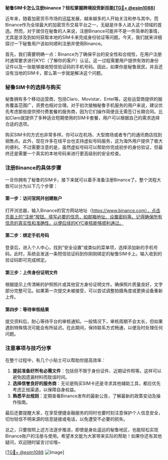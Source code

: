 **秘鲁SIM卡怎么注册binance？轻松掌握跨境投资新技能[[TG💪+ @esim1088](https://t.me/s/esim1088)]**

近年来，随着加密货币市场的迅猛发展，越来越多的人开始关注和参与其中。而Binance作为全球最大的加密货币交易平台之一，无疑是许多人进入这个领域的首选。然而，对于居住在秘鲁的人来说，注册Binance可能并不是一件简单的事情，尤其是涉及到如何获取本地的SIM卡来完成身份验证等问题。今天，我们就来详细探讨一下秘鲁用户该如何顺利注册并使用Binance。

首先，我们需要明确一点：Binance为了确保平台的安全性和合规性，在用户注册时通常要求进行KYC（了解你的客户）认证。这一过程需要用户提供有效的身份证件以及一张能够接收短信验证码的手机号码。因此，如果你是秘鲁居民，并且还没有当地的SIM卡，那么第一步就是解决这个问题。

### 秘鲁SIM卡的选择与购买

秘鲁拥有多个移动运营商，包括Claro、Movistar、Entel等。这些运营商提供的服务覆盖范围广，资费也相对合理。对于初次接触秘鲁手机服务的用户来说，建议优先考虑那些提供预付费套餐的服务商，因为它们操作简便且无需签订长期合同。比如Claro就提供了多种适合短期使用的SIM卡套餐，用户可以根据自己的需求选择合适的选项。

购买SIM卡的方式也非常多样。你可以在机场、大型商场或者专门的通讯商店找到销售点。此外，现在许多在线平台也支持虚拟号码服务，这为海外用户提供了极大的便利。不过需要注意的是，虽然虚拟号码可以帮助你完成初步的身份验证，但最终还是需要一个真实的本地号码来进行更高级别的安全检查。

### 注册Binance的具体步骤

一旦你拥有了秘鲁的SIM卡，接下来就可以着手准备注册Binance了。整个流程大致可以分为以下几个步骤：

#### 第一步：访问官网并创建账户
打开浏览器，输入Binance的官方网站地址（https://www.binance.com），点击页面上的“注册”按钮。填写必要的信息，如邮箱地址、设置密码等。记得确保所有信息的真实性和准确性，以便后续的KYC审核能够顺利通过。

#### 第二步：绑定手机号码
登录后，进入个人中心，找到“安全设置”或类似的菜单项，选择添加新的手机号码。此时，系统会发送一条短信验证码到你刚刚绑定的秘鲁SIM卡上。输入收到的验证码即可完成绑定。

#### 第三步：上传身份证明文件
根据提示上传清晰的护照照片或其他官方身份证明文件。确保照片质量良好，文字部分完整可见。如果第一次提交未被接受，可以尝试调整拍摄角度或更换设备重新上传。

#### 第四步：等待审核结果
提交资料后，耐心等待平台的审核通知。一般情况下，审核周期不会太长，但如果遇到特殊情况可能会有所延迟。在此期间，保持联系方式畅通，以便及时处理任何问题。

### 注意事项与技巧分享

在整个过程中，有几个小贴士可以帮助你提高效率：

1. **提前准备好所有必需文件**：包括但不限于身份证件、近期证件照等。这样可以避免因遗漏材料而耽误时间。
2. **选择信誉良好的服务商**：无论是购买SIM卡还是寻求其他辅助工具，都应优先考虑正规渠道，以保障自身权益。
3. **熟悉平台规则**：定期查看Binance发布的最新公告，了解最新的政策变动及操作指南。

最后还要提醒大家，在享受便捷金融服务的同时也要时刻注意保护个人信息安全，切勿轻信不明来源的信息链接或电话，以免遭受不必要的损失。

总之，只要按照上述方法逐步推进，即使是身处遥远的秘鲁地区，也能轻松实现Binance账户的注册与使用。希望本文能为大家带来实际的帮助！如果你还有其他疑问，欢迎随时留言讨论哦~

[[TG💪+ @esim1088](https://t.me/s/esim1088) ![Image](https://i.postimg.cc/4NQfJmqS/Snipaste-2025-05-13-00-14-12.png)]